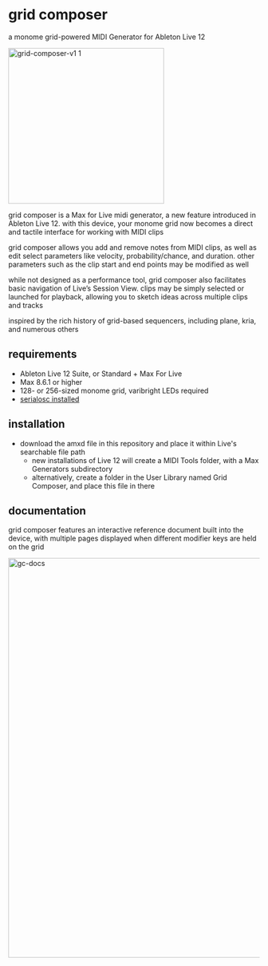# grid composer

a monome grid-powered MIDI Generator for Ableton Live 12

<img width="312" alt="grid-composer-v1 1" src="https://github.com/orphicinstruments/gridcomposer/assets/169007099/a1a388fc-6dcc-453f-b8f8-af85e0676c4a">

grid composer is a Max for Live midi generator, a new feature introduced in Ableton Live 12. with this device, your monome grid now becomes a direct and tactile interface for working with MIDI clips

grid composer allows you add and remove notes from MIDI clips, as well as edit select parameters like velocity, probability/chance, and duration. other parameters such as the clip start and end points may be modified as well

while not designed as a performance tool, grid composer also facilitates basic navigation of Live’s Session View. clips may be simply selected or launched for playback, allowing you to sketch ideas across multiple clips and tracks

inspired by the rich history of grid-based sequencers, including plane, kria, and numerous others

## requirements
- Ableton Live 12 Suite, or Standard + Max For Live
- Max 8.6.1 or higher
- 128- or 256-sized monome grid, varibright LEDs required
- [serialosc installed](https://monome.org/docs/serialosc/setup/)

## installation
- download the amxd file in this repository and place it within Live's searchable file path
  -  new installations of Live 12 will create a MIDI Tools folder, with a Max Generators subdirectory
  -  alternatively, create a folder in the User Library named Grid Composer, and place this file in there

## documentation
grid composer features an interactive reference document built into the device, with multiple pages displayed when different modifier keys are held on the grid

<img width="801" alt="gc-docs" src="https://github.com/orphicinstruments/gridcomposer/assets/169007099/c695d6b2-5134-4f42-bc45-d2970fd3090b">

